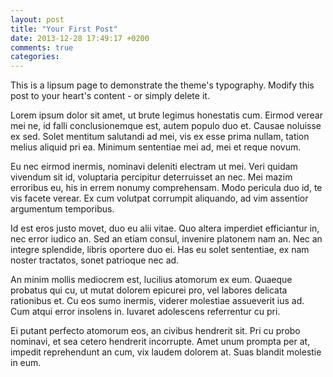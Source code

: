 ```yaml
---
layout: post
title: "Your First Post"
date: 2013-12-28 17:49:17 +0200
comments: true
categories: 
---
```


This is a lipsum page to demonstrate the theme's typography. Modify this post to your heart's content - or simply delete it.

Lorem ipsum dolor sit amet, ut brute legimus honestatis cum. Eirmod verear mei ne, id falli conclusionemque est, autem populo duo et. Causae noluisse ex sed. Solet mentitum salutandi ad mei, vis ex esse prima nullam, tation melius aliquid pri ea. Minimum sententiae mei ad, mei et reque novum.

Eu nec eirmod inermis, nominavi deleniti electram ut mei. Veri quidam vivendum sit id, voluptaria percipitur deterruisset an nec. Mei mazim erroribus eu, his in errem nonumy comprehensam. Modo pericula duo id, te vis facete verear. Ex cum volutpat corrumpit aliquando, ad vim assentior argumentum temporibus.

Id est eros justo movet, duo eu alii vitae. Quo altera imperdiet efficiantur in, nec error iudico an. Sed an etiam consul, invenire platonem nam an. Nec an integre splendide, libris oportere duo ei. Has eu solet sententiae, ex nam noster tractatos, sonet patrioque nec ad.

An minim mollis mediocrem est, lucilius atomorum ex eum. Quaeque probatus qui cu, ut mutat dolorem epicurei pro, vel labores delicata rationibus et. Cu eos sumo inermis, viderer molestiae assueverit ius ad. Cum atqui error insolens in. Iuvaret adolescens referrentur cu pri.

Ei putant perfecto atomorum eos, an civibus hendrerit sit. Pri cu probo nominavi, et sea cetero hendrerit incorrupte. Amet unum prompta per at, impedit reprehendunt an cum, vix laudem dolorem at. Suas blandit molestie in eum.
